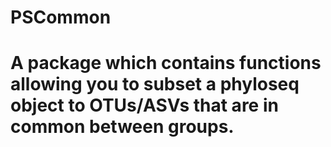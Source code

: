 # PSCommon

# A package which contains functions allowing you to subset a phyloseq object to OTUs/ASVs that are in common between groups. 
